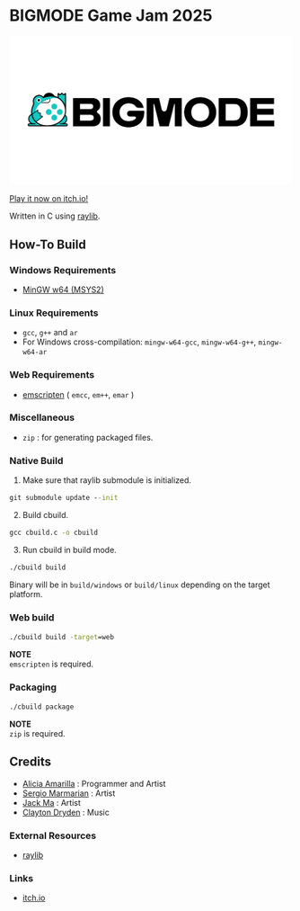 # BIGMODE Game Jam 2025

![BIGMODE Logo](./resources/textures/bigmode/logo-text.png)

[Play it now on itch.io!](https://smushy64.itch.io/bigmode-2025)

Written in C using [raylib](https://www.raylib.com/).

## How-To Build

### Windows Requirements
- [MinGW w64 (MSYS2)](https://www.msys2.org/)

### Linux Requirements
- `gcc`, `g++` and `ar`
- For Windows cross-compilation: `mingw-w64-gcc`, `mingw-w64-g++`, `mingw-w64-ar`

### Web Requirements
- [emscripten](https://emscripten.org/) ( `emcc`, `em++`, `emar` )

### Miscellaneous
- `zip` : for generating packaged files.

### Native Build

1) Make sure that raylib submodule is initialized.

```cmd
git submodule update --init
```

2) Build cbuild.

```cmd
gcc cbuild.c -o cbuild
```

3) Run cbuild in build mode.

```cmd
./cbuild build
```

Binary will be in `build/windows` or `build/linux` depending on the target platform.

### Web build

```cmd
./cbuild build -target=web
```

**NOTE**  
`emscripten` is required.

### Packaging

```cmd
./cbuild package
```

**NOTE**  
`zip` is required.

## Credits

- [Alicia Amarilla](https//github.com/smushy64)              : Programmer and Artist
- [Sergio Marmarian](https//www.artstation.com/ngontopology) : Artist
- [Jack Ma](https://jackmatoons.carrd.co/)                   : Artist
- [Clayton Dryden](https://soundcloud.com/claydryn)          : Music

### External Resources

- [raylib](https://www.raylib.com/)

### Links

- [itch.io](https://smushy64.itch.io/bigmode-2025)

